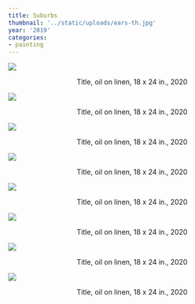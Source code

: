 ```yaml
---
title: Suburbs
thumbnail: '../static/uploads/ears-th.jpg'
year: '2019'
categories:
- painting
---
```


![](https://res.cloudinary.com/df2ebjhsp/image/upload/c_scale,w_1000,dpr_auto,f_auto,q_auto:low/v1579074360/30.jpg)

<p style="text-align:center">Title, oil on linen, 18 x 24 in., 2020</>

![](https://res.cloudinary.com/df2ebjhsp/image/upload/c_scale,w_1000,dpr_auto,f_auto,q_auto:low/v1579074360/31.jpg)

<p style="text-align:center">Title, oil on linen, 18 x 24 in., 2020</>

![](https://res.cloudinary.com/df2ebjhsp/image/upload/c_scale,w_1000,dpr_auto,f_auto,q_auto:low/v1579074360/32.jpg)

<p style="text-align:center">Title, oil on linen, 18 x 24 in., 2020</>

![](https://res.cloudinary.com/df2ebjhsp/image/upload/c_scale,w_1000,dpr_auto,f_auto,q_auto:low/v1579074360/33.jpg)

<p style="text-align:center">Title, oil on linen, 18 x 24 in., 2020</>

![](https://res.cloudinary.com/df2ebjhsp/image/upload/c_scale,w_1000,dpr_auto,f_auto,q_auto:low/v1579074360/34.jpg)

<p style="text-align:center">Title, oil on linen, 18 x 24 in., 2020</>

![](https://res.cloudinary.com/df2ebjhsp/image/upload/c_scale,w_1000,dpr_auto,f_auto,q_auto:low/v1579074360/35.jpg)

<p style="text-align:center">Title, oil on linen, 18 x 24 in., 2020</>

![](https://res.cloudinary.com/df2ebjhsp/image/upload/c_scale,w_1000,dpr_auto,f_auto,q_auto:low/v1579074360/36.jpg)

<p style="text-align:center">Title, oil on linen, 18 x 24 in., 2020</>

![](https://res.cloudinary.com/df2ebjhsp/image/upload/c_scale,w_1000,dpr_auto,f_auto,q_auto:low/v1579074360/37.jpg)

<p style="text-align:center">Title, oil on linen, 18 x 24 in., 2020</>
